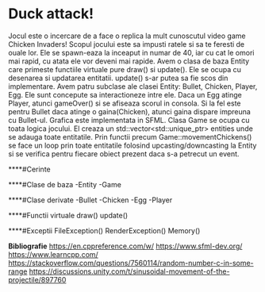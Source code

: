 # Duck attack!



Jocul este o incercare de a face o replica la mult cunoscutul video game Chicken Invaders!
Scopul jocului este sa impusti ratele si sa te feresti de ouale lor.
Ele se spawn-eaza la inceaput in numar de 40, iar cu cat le omori mai rapid, cu atata ele vor deveni mai rapide.
Avem o clasa de baza Entity care primeste functiile virtuale pure draw() si update(). Ele se ocupa cu desenarea si updatarea entitatii. update() s-ar putea sa fie scos din implementare.
Avem patru subclase ale clasei Entity: Bullet, Chicken, Player, Egg. Ele sunt concepute sa interactioneze intre ele. Daca un Egg atinge Player, atunci gameOver() si se afiseaza scorul in consola. Si la fel este pentru Bullet daca atinge o gaina(Chicken), atunci gaina dispare impreuna cu Bullet-ul.
Grafica este implementata in SFML.
Clasa Game se ocupa cu toata logica jocului. El creaza un std::vector<std::unique_ptr<Entity>> entities unde se adauga toate entitatile. Prin functii precum Game::movementChickens() se face un loop prin toate entitatile folosind upcasting/downcasting la Entity si se verifica pentru fiecare obiect prezent daca s-a petrecut un event.


****#Cerinte

****#Clase de baza
-Entity
-Game

****#Clase derivate
-Bullet
-Chicken
-Egg
-Player

****#Functii virtuale
draw()
update()

****#Exceptii
FileException()
RenderException()
Memory()

**Bibliografie**
https://en.cppreference.com/w/
https://www.sfml-dev.org/
https://www.learncpp.com/
https://stackoverflow.com/questions/7560114/random-number-c-in-some-range
https://discussions.unity.com/t/sinusoidal-movement-of-the-projectile/897760
